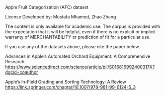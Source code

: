 
Apple Fruit Categorization (AFC) dataset

License Developed by: Mustafa Mhamed, Zhao Zhang

The content is only available for academic use. The corpus is provided with the expectation that it will be helpful, even if there is no explicit or implicit warranty of MERCHANTABILITY or prediction of fit for a particular use.


If you use any of the datasets above, please cite the paper below.



Advances in Apple’s Automated Orchard Equipment: A Comprehensive Research
https://www.sciencedirect.com/science/article/pii/S016816992400317X?dgcid=coauthor


Apple’s In-Field Grading and Sorting Technology: A Review
https://link.springer.com/chapter/10.1007/978-981-99-6124-5_3
